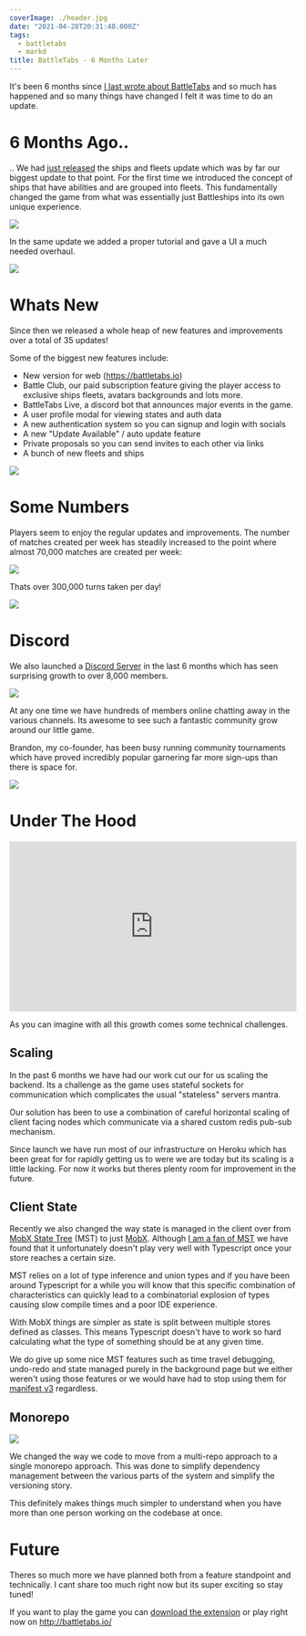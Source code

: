 ```yaml
---
coverImage: ./header.jpg
date: "2021-04-28T20:31:40.000Z"
tags:
  - battletabs
  - markd
title: BattleTabs - 6 Months Later
---
```


It's been 6 months since [I last wrote about BattleTabs](/posts/battletabs-ships-and-fleets-update) and so much has happened and so many things have changed I felt it was time to do an update.

# 6 Months Ago..

.. We had [just released](/posts/battletabs-ships-and-fleets-update) the ships and fleets update which was by far our biggest update to that point. For the first time we introduced the concept of ships that have abilities and are grouped into fleets. This fundamentally changed the game from what was essentially just Battleships into its own unique experience.

[![](./select-a-fleet.png)](./select-a-fleet.png)

In the same update we added a proper tutorial and gave a UI a much needed overhaul.

[![](./new-sidebar.png)](./new-sidebar.png)

# Whats New

Since then we released a whole heap of new features and improvements over a total of 35 updates!

Some of the biggest new features include:

- New version for web (https://battletabs.io)
- Battle Club, our paid subscription feature giving the player access to exclusive ships fleets, avatars backgrounds and lots more.
- BattleTabs Live, a discord bot that announces major events in the game.
- A user profile modal for viewing states and auth data
- A new authentication system so you can signup and login with socials
- A new "Update Available" / auto update feature
- Private proposals so you can send invites to each other via links
- A bunch of new fleets and ships

[![](./fleets-list.jpg)](./fleets-list.jpg)

# Some Numbers

Players seem to enjoy the regular updates and improvements. The number of matches created per week has steadily increased to the point where almost 70,000 matches are created per week:

[![](./matches-created.png)](./matches-created.png)

Thats over 300,000 turns taken per day!

[![](./turns-taken.png)](./turns-taken.png)

# Discord

We also launched a [Discord Server](https://discord.com/invite/kvJKXsu) in the last 6 months which has seen surprising growth to over 8,000 members.

[![](./discord-memberships.png)](./discord-memberships.png)

At any one time we have hundreds of members online chatting away in the various channels. Its awesome to see such a fantastic community grow around our little game.

Brandon, my co-founder, has been busy running community tournaments which have proved incredibly popular garnering far more sign-ups than there is space for.

[![](./tourny.png)](./tourny.png)

# Under The Hood

<div style='position:relative; padding-bottom:calc(50.42% + 44px)'><iframe src='https://gfycat.com/ifr/redevenbedlingtonterrier' frameborder='0' scrolling='no' width='100%' height='100%' style='position:absolute;top:0;left:0;' allowfullscreen></iframe></div>

As you can imagine with all this growth comes some technical challenges.

## Scaling

In the past 6 months we have had our work cut our for us scaling the backend. Its a challenge as the game uses stateful sockets for communication which complicates the usual "stateless" servers mantra.

Our solution has been to use a combination of careful horizontal scaling of client facing nodes which communicate via a shared custom redis pub-sub mechanism.

Since launch we have run most of our infrastructure on Heroku which has been great for for rapidly getting us to were we are today but its scaling is a little lacking. For now it works but theres plenty room for improvement in the future.

## Client State

Recently we also changed the way state is managed in the client over from [MobX State Tree](https://github.com/mobxjs/mobx-state-tree) (MST) to just [MobX](https://mobx.js.org/README.html). Although [I am a fan of MST](https://mikecann.co.uk/posts/mst-libs) we have found that it unfortunately doesn't play very well with Typescript once your store reaches a certain size.

MST relies on a lot of type inference and union types and if you have been around Typescript for a while you will know that this specific combination of characteristics can quickly lead to a combinatorial explosion of types causing slow compile times and a poor IDE experience.

With MobX things are simpler as state is split between multiple stores defined as classes. This means Typescript doesn't have to work so hard calculating what the type of something should be at any given time.

We do give up some nice MST features such as time travel debugging, undo-redo and state managed purely in the background page but we either weren't using those features or we would have had to stop using them for [manifest v3](https://developer.chrome.com/docs/extensions/mv3/intro/) regardless.

## Monorepo

[![](./monorepo.png)](./monorepo.png)

We changed the way we code to move from a multi-repo approach to a single monorepo approach. This was done to simplify dependency management between the various parts of the system and simplify the versioning story.

This definitely makes things much simpler to understand when you have more than one person working on the codebase at once.

# Future

Theres so much more we have planned both from a feature standpoint and technically. I cant share too much right now but its super exciting so stay tuned!

If you want to play the game you can [download the extension](https://chrome.google.com/webstore/detail/battletabs/mjcklhnhfiepmofggcoegkmkokbljmjd) or play right now on http://battletabs.io/
